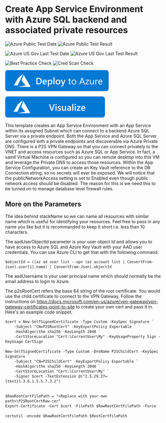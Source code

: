 # Create App Service Environment with Azure SQL backend and associated private resources

![Azure Public Test Date](https://azurequickstartsservice.blob.core.windows.net/badges/101-asev2-appservice-sql-vpngw/PublicLastTestDate.svg)
![Azure Public Test Result](https://azurequickstartsservice.blob.core.windows.net/badges/101-asev2-appservice-sql-vpngw/PublicDeployment.svg)

![Azure US Gov Last Test Date](https://azurequickstartsservice.blob.core.windows.net/badges/101-asev2-appservice-sql-vpngw/FairfaxLastTestDate.svg)
![Azure US Gov Last Test Result](https://azurequickstartsservice.blob.core.windows.net/badges/101-asev2-appservice-sql-vpngw/FairfaxDeployment.svg)

![Best Practice Check](https://azurequickstartsservice.blob.core.windows.net/badges/101-asev2-appservice-sql-vpngw/BestPracticeResult.svg)
![Cred Scan Check](https://azurequickstartsservice.blob.core.windows.net/badges/101-asev2-appservice-sql-vpngw/CredScanResult.svg)

[![Deploy To Azure](https://raw.githubusercontent.com/Azure/azure-quickstart-templates/master/1-CONTRIBUTION-GUIDE/images/deploytoazure.svg?sanitize=true)](https://portal.azure.com/#create/Microsoft.Template/uri/https%3A%2F%2Fraw.githubusercontent.com%2FAzure%2Fazure-quickstart-templates%2Fmaster%2F101-asev2-appservice-sql-vpngw%2Fazuredeploy.json)

[![Visualize](https://raw.githubusercontent.com/Azure/azure-quickstart-templates/master/1-CONTRIBUTION-GUIDE/images/visualizebutton.svg?sanitize=true)](http://armviz.io/#/?load=https%3A%2F%2Fraw.githubusercontent.com%2FAzure%2Fazure-quickstart-templates%2Fmaster%2F101-asev2-appservice-sql-vpngw%2Fazuredeploy.json)    

This template creates an App Service Environment with an App Service within its assigned Subnet which can connect to a backend Azure SQL Server via a private endpoint. Both the App Service and Azure SQL Server are configured with a private endpoints and discoverable via Azure Private DNS. There is a P2S VPN Gateway so that you can connect privately to the VNET and access resources such as Azure SQL or App Service. In fact, a samll Virtual Machine is configured so you can remote desktop into this VM and leverage the Private DNS to access those resources. Within the App Service Configuration, you can create an Key Vault reference to the DB Connection string, so no secrets will ever be exposed. We will notice that the publicNetworkAccess setting is set to Enabled even though public network access should be disabled. The reason for this is we need this to be turned on to manage database level firewall rules.

## More on the Parameters

The idea behind stackName so we can name all resources with similar name which is useful for identifying your resources. Feel free to pass in any name you like but it is recommanded to keep it short i.e. less than 10 characters. 

The aadUserObjectId parameter is your user object Id and allows you to have access to Azure SQL and Azure Key Vault with your AAD user credentials. You can use Azure CLI to get that with the following command.

```
$objectId = ((az ad user list --upn (az account list | ConvertFrom-Json).user[1].name) | ConvertFrom-Json).objectId
```

The aadUsername is your user principal name which should normally be the email address to login to Azure.

The p2sRootCert refers the base 64 string of the root certificate. You would use the child certificate to connect to the VPN Gateway. Follow the instructions on https://docs.microsoft.com/en-us/azure/vpn-gateway/vpn-gateway-certificates-point-to-site to create your own cert and pass it in. Here's an example code snippet.

```
$cert = New-SelfSignedCertificate -Type Custom -KeySpec Signature `
    -Subject "CN=P2SRootCert" -KeyExportPolicy Exportable `
    -HashAlgorithm sha256 -KeyLength 2048 `
    -CertStoreLocation "Cert:\CurrentUser\My" -KeyUsageProperty Sign -KeyUsage CertSign

New-SelfSignedCertificate -Type Custom -DnsName P2SChildCert -KeySpec Signature `
    -Subject "CN=P2SChildCert" -KeyExportPolicy Exportable `
    -HashAlgorithm sha256 -KeyLength 2048 `
    -CertStoreLocation "Cert:\CurrentUser\My" `
    -Signer $cert -TextExtension @("2.5.29.37={text}1.3.6.1.5.5.7.3.2")


$RawRootCertFilePath = "<Replace with your own path>\P2SRootCertRaw.cer"
Export-Certificate -Cert $cert -FilePath $RawRootCertFilePath -Force

certutil -encode $RawRootCertFilePath $RootCertFilePath 
```
